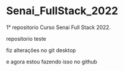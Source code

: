 # Senai_FullStack_2022
 1° repositorio Curso Senai Full Stack 2022.

 repositorio teste


fiz alterações  no git  desktop 


e agora estou fazendo isso no  github
